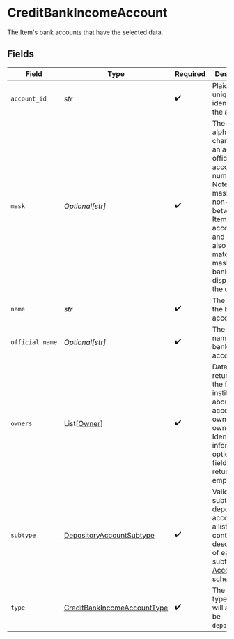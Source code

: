 # CreditBankIncomeAccount

The Item's bank accounts that have the selected data.


## Fields

| Field                                                                                                                                                                                                                 | Type                                                                                                                                                                                                                  | Required                                                                                                                                                                                                              | Description                                                                                                                                                                                                           |
| --------------------------------------------------------------------------------------------------------------------------------------------------------------------------------------------------------------------- | --------------------------------------------------------------------------------------------------------------------------------------------------------------------------------------------------------------------- | --------------------------------------------------------------------------------------------------------------------------------------------------------------------------------------------------------------------- | --------------------------------------------------------------------------------------------------------------------------------------------------------------------------------------------------------------------- |
| `account_id`                                                                                                                                                                                                          | *str*                                                                                                                                                                                                                 | :heavy_check_mark:                                                                                                                                                                                                    | Plaid's unique identifier for the account.                                                                                                                                                                            |
| `mask`                                                                                                                                                                                                                | *Optional[str]*                                                                                                                                                                                                       | :heavy_check_mark:                                                                                                                                                                                                    | The last 2-4 alphanumeric characters of an account's official account number.<br/>Note that the mask may be non-unique between an Item's accounts, and it may also not match the mask that the bank displays to the user. |
| `name`                                                                                                                                                                                                                | *str*                                                                                                                                                                                                                 | :heavy_check_mark:                                                                                                                                                                                                    | The name of the bank account.                                                                                                                                                                                         |
| `official_name`                                                                                                                                                                                                       | *Optional[str]*                                                                                                                                                                                                       | :heavy_check_mark:                                                                                                                                                                                                    | The official name of the bank account.                                                                                                                                                                                |
| `owners`                                                                                                                                                                                                              | List[[Owner](../../models/shared/owner.md)]                                                                                                                                                                           | :heavy_check_mark:                                                                                                                                                                                                    | Data returned by the financial institution about the account owner or owners. Identity information is optional, so field may return an empty array.                                                                   |
| `subtype`                                                                                                                                                                                                             | [DepositoryAccountSubtype](../../models/shared/depositoryaccountsubtype.md)                                                                                                                                           | :heavy_check_mark:                                                                                                                                                                                                    | Valid account subtypes for depository accounts. For a list containing descriptions of each subtype, see [Account schemas](https://plaid.com/docs/api/accounts/#StandaloneAccountType-depository).                     |
| `type`                                                                                                                                                                                                                | [CreditBankIncomeAccountType](../../models/shared/creditbankincomeaccounttype.md)                                                                                                                                     | :heavy_check_mark:                                                                                                                                                                                                    | The account type. This will always be `depository`.                                                                                                                                                                   |